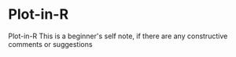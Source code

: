 # Plot-in-R
Plot-in-R
This is a beginner's self note, if there are any constructive comments or suggestions